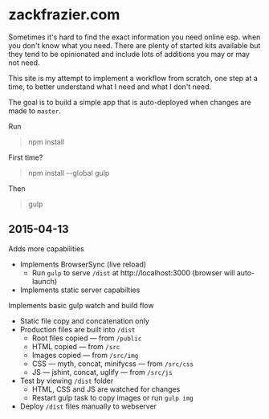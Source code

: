 # zackfrazier.com

Sometimes it's hard to find the exact information you need online esp. when you don't know what you need. There are plenty of started kits available but they tend to be opinionated and include lots of additions you may or may not need.

This site is my attempt to implement a workflow from scratch, one step at a time, to better understand what I need and what I don't need.

The goal is to build a simple app that is auto-deployed when changes are made to ``master``.

Run
> npm install

First time?
> npm install --global gulp

Then
> gulp

## 2015-04-13

Adds more capabilities

* Implements BrowserSync (live reload)
	* Run `gulp` to serve `/dist` at http://localhost:3000 (browser will auto-launch)
* Implements static server capabilties

Implements basic gulp watch and build flow

* Static file copy and concatenation only
* Production files are built into `/dist`
  * Root files copied — from `/public`
  * HTML copied — from `/src`
  * Images copied — from `/src/img`
  * CSS — myth, concat, minifycss — from `/src/css`
  * JS — jshint, concat, uglify — from `/src/js`
* Test by viewing `/dist` folder
  * HTML, CSS and JS are watched for changes
  * Restart gulp task to copy images or run `gulp img`
* Deploy `/dist` files manually to webserver

